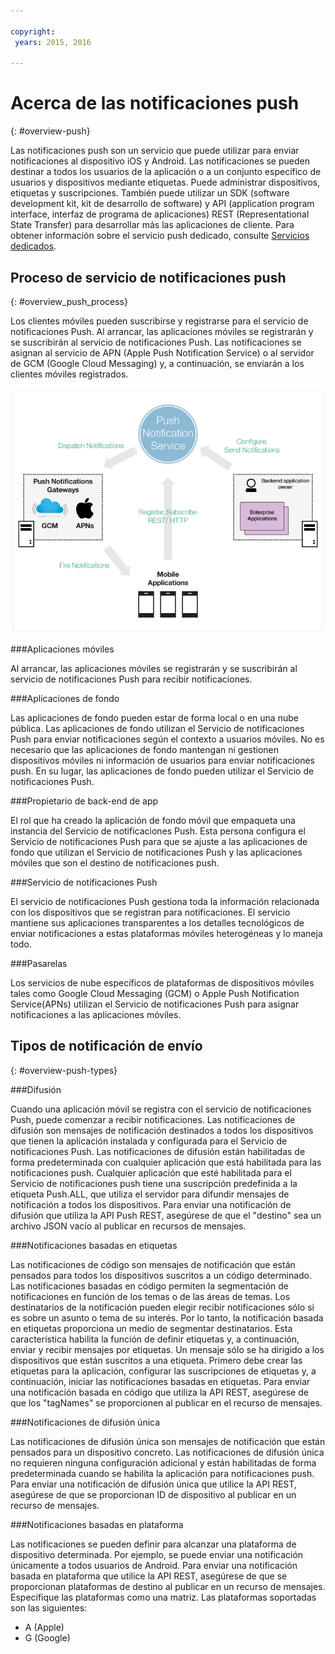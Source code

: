 ```yaml
---

copyright:
 years: 2015, 2016

---
```


# Acerca de las notificaciones push
{: #overview-push}

Las notificaciones push son un servicio que puede utilizar para enviar notificaciones al dispositivo iOS y Android. Las notificaciones se pueden destinar a todos los usuarios de la aplicación o a un conjunto específico de usuarios y dispositivos mediante etiquetas. Puede
        administrar dispositivos, etiquetas y suscripciones. También puede utilizar un SDK (software development kit, kit de desarrollo de software) y API (application program interface, interfaz de programa de aplicaciones) REST (Representational State Transfer) para desarrollar más las aplicaciones de cliente. Para obtener información sobre el servicio push dedicado, consulte [Servicios dedicados](../../dedicated/index.html). 


## Proceso de servicio de notificaciones push
{: #overview_push_process}

Los clientes móviles pueden suscribirse y registrarse para el servicio de notificaciones Push. Al
                arrancar, las aplicaciones móviles se registrarán y se suscribirán al servicio de notificaciones
                Push. Las notificaciones se asignan
                al servicio de APN (Apple Push Notification Service) o al servidor de GCM (Google Cloud Messaging)
                y, a continuación, se enviarán a los clientes móviles registrados.

![Visión general de push](images/overview.jpg)


###Aplicaciones móviles

Al arrancar, las aplicaciones móviles se registrarán
                        y se suscribirán al servicio de notificaciones Push para recibir
                        notificaciones.

###Aplicaciones de fondo

Las aplicaciones de fondo pueden estar de forma local o en una nube pública. Las aplicaciones de fondo utilizan el Servicio de notificaciones Push
                        para enviar notificaciones según el contexto a usuarios
                        móviles. No es necesario que las aplicaciones de fondo mantengan ni gestionen
                        dispositivos móviles ni información de usuarios para enviar notificaciones push. En su lugar,
                        las aplicaciones de fondo pueden utilizar el Servicio de notificaciones Push.

###Propietario de back-end de app

El rol que ha creado la aplicación de fondo móvil que empaqueta una
                        instancia del Servicio de notificaciones Push. Esta persona configura
                        el Servicio de notificaciones Push para que se ajuste a las aplicaciones de fondo que utilizan
                        el Servicio de notificaciones Push y las aplicaciones móviles que son el destino de notificaciones
                        push.

###Servicio de notificaciones Push

El servicio de notificaciones Push gestiona toda la información relacionada con los dispositivos que se registran para notificaciones. El servicio mantiene sus aplicaciones transparentes a los detalles tecnológicos de enviar notificaciones a estas plataformas móviles heterogéneas y lo maneja todo.

###Pasarelas

Los servicios de nube específicos de plataformas de dispositivos móviles tales como Google Cloud Messaging (GCM) o Apple Push Notification Service(APNs) utilizan el Servicio de notificaciones Push
                        para asignar notificaciones a las aplicaciones móviles.

## Tipos de notificación de envío
{: #overview-push-types}

###Difusión

Cuando una aplicación móvil se registra con el servicio de notificaciones Push, puede comenzar a recibir notificaciones. Las notificaciones de difusión son mensajes de notificación destinados a todos
                        los dispositivos que tienen la aplicación instalada y configurada para el Servicio de
                        notificaciones Push. Las notificaciones de difusión están
                        habilitadas de forma predeterminada con cualquier aplicación que está habilitada para las notificaciones
                        push. Cualquier aplicación que esté habilitada para el Servicio de notificaciones push tiene una suscripción predefinida a la etiqueta Push.ALL, que utiliza el servidor para difundir mensajes de notificación a todos los dispositivos. Para enviar una notificación de difusión
                        que utiliza la API Push REST, asegúrese de que el "destino" sea un archivo JSON vacío
                        al publicar en recursos de mensajes.

###Notificaciones basadas en etiquetas

Las notificaciones de código son mensajes de notificación que están pensados para todos los
                        dispositivos suscritos a un código determinado. Las notificaciones basadas en código
                        permiten la segmentación de notificaciones en función de los temas o de las áreas de temas. Los destinatarios de la notificación pueden elegir recibir notificaciones sólo si es sobre
                        un asunto o tema de su interés. Por lo tanto, la notificación basada en etiquetas
                        proporciona un medio de segmentar destinatarios. Esta característica habilita
                        la función de definir etiquetas y, a continuación, enviar y recibir mensajes por etiquetas. Un
                        mensaje sólo se ha dirigido a los dispositivos que están suscritos a una etiqueta. Primero debe
                        crear las etiquetas para la aplicación, configurar las suscripciones de etiquetas
                        y, a continuación, iniciar las notificaciones basadas en etiquetas. Para enviar una notificación basada en código
                        que utiliza la API REST, asegúrese de que los "tagNames" se proporcionen
                        al publicar en el recurso de mensajes.

###Notificaciones de difusión única

Las notificaciones de difusión única son mensajes de notificación que están pensados para un dispositivo concreto. Las notificaciones de difusión única no requieren ninguna configuración adicional y están habilitadas de forma predeterminada cuando se habilita la aplicación para notificaciones push. Para enviar una notificación de difusión única que utilice la API REST, asegúrese de que se proporcionan ID de dispositivo al publicar en un recurso de mensajes.

###Notificaciones basadas en plataforma

Las notificaciones se pueden definir para alcanzar una plataforma de dispositivo determinada. Por
                            ejemplo, se puede enviar una notificación únicamente a todos usuarios de Android. Para
                            enviar una notificación basada en plataforma que utilice la API REST, asegúrese
                            de que se proporcionan plataformas de destino al publicar en un recurso de
                            mensajes. Especifique las plataformas como una matriz. Las plataformas
                            soportadas son las siguientes:
* A (Apple)
* G (Google)
